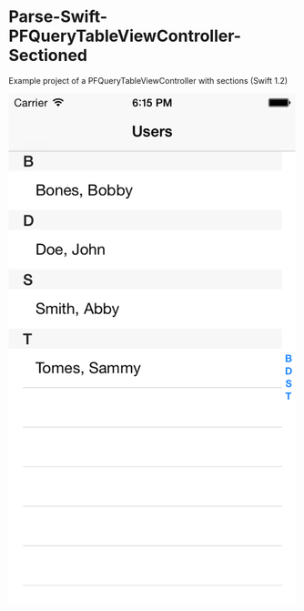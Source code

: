 # Parse-Swift-PFQueryTableViewController-Sectioned

Example project of a PFQueryTableViewController with sections (Swift 1.2)

![Image](sectiontvc.png)

